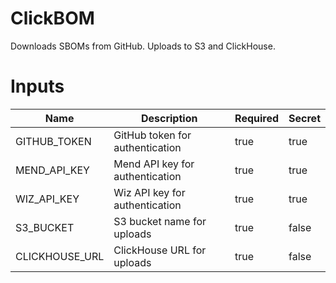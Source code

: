 # ClickBOM

Downloads SBOMs from GitHub. Uploads to S3 and ClickHouse.

# Inputs

| Name | Description | Required | Secret |
| ---- | ----------- | -------- | ------ |
| GITHUB_TOKEN | GitHub token for authentication | true | true |
| MEND_API_KEY | Mend API key for authentication | true | true |
| WIZ_API_KEY | Wiz API key for authentication | true | true |
| S3_BUCKET | S3 bucket name for uploads | true | false |
| CLICKHOUSE_URL | ClickHouse URL for uploads | true | false |
